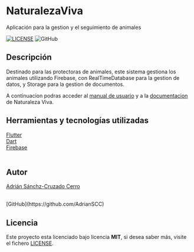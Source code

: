 # NaturalezaViva

Aplicación para la gestion y el seguimiento de animales

[![LICENSE](https://img.shields.io/badge/Lisence-MIT-green)](https://github.com/AdrianSCC/NaturalezaViva/blob/main/LICENSE.md)
![GitHub](https://img.shields.io/github/last-commit/AdrianSCC/NaturalezaViva)

## Descripción

Destinado para las protectoras de animales, este sistema gestiona los animales utilizando Firebase, con RealTimeDatabase para la gestion de datos, y Storage para la gestion de documentos.

A continuacion podras acceder al [manual de usuario](https://adrianscc.github.io/NaturalezaViva/) y a la [documentacion](https://github.com/AdrianSCC/NaturalezaViva/wiki) de Naturaleza Viva.

## Herramientas y tecnologías utilizadas

[Flutter](https://flutter.dev/)
<br />
[Dart](https://dart.dev/)
<br />
[Firebase](https://firebase.google.com/)
<br />
<br />


## Autor
[Adrián Sánchz-Cruzado Cerro](https://github.com/AdrianSCC) 

<br />
[GitHub](https://github.com/AdrianSCC)

## Licencia

Este proyecto esta licenciado bajo licencia **MIT**, si desea saber más, visite el fichero [LICENSE](https://github.com/AdrianSCC/NaturalezaViva/blob/main/LICENSE.md).